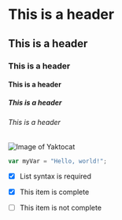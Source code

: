 # This is a header
## This is a header
### This is a header
#### This is a header
##### This is a header
###### This is a header


![Image of Yaktocat](https://octodex.github.com/images/yaktocat.png)

``` javascript
var myVar = "Hello, world!";
```

- [x] List syntax is required
- [x] This item is complete
- [ ] This item is not complete

